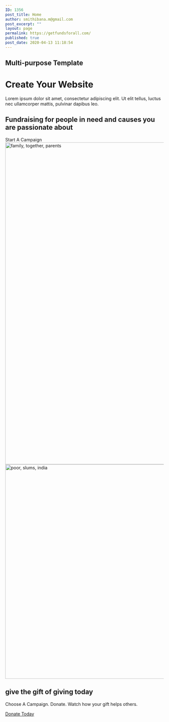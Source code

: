 ```yaml
---
ID: 1356
post_title: Home
author: smithibana.m@gmail.com
post_excerpt: ""
layout: page
permalink: https://getfundsforall.com/
published: true
post_date: 2020-04-13 11:18:54
---
```

<h2>Multi-purpose Template</h2>		
			<h1>Create Your Website</h1>		
		<p>Lorem ipsum dolor sit amet, consectetur adipiscing elit. Ut elit tellus, luctus nec ullamcorper mattis, pulvinar dapibus leo.</p>		
			<h2>Fundraising for people in need and causes you are passionate about</h2>		
			<a role="button">
						Start A Campaign 
					</a>
										<img width="682" height="1024" src="https://getfundsforall.com/wp-content/uploads/2020/11/family-together-parents-838239-682x1024.jpg" alt="family, together, parents" loading="lazy" srcset="https://getfundsforall.com/wp-content/uploads/2020/11/family-together-parents-838239-682x1024.jpg 682w, https://getfundsforall.com/wp-content/uploads/2020/11/family-together-parents-838239-200x300.jpg 200w, https://getfundsforall.com/wp-content/uploads/2020/11/family-together-parents-838239-768x1152.jpg 768w, https://getfundsforall.com/wp-content/uploads/2020/11/family-together-parents-838239.jpg 853w" sizes="(max-width: 682px) 100vw, 682px" />											
										<img width="1024" height="682" src="https://getfundsforall.com/wp-content/uploads/2020/11/poor-slums-india-2754335-1024x682.jpg" alt="poor, slums, india" loading="lazy" srcset="https://getfundsforall.com/wp-content/uploads/2020/11/poor-slums-india-2754335-1024x682.jpg 1024w, https://getfundsforall.com/wp-content/uploads/2020/11/poor-slums-india-2754335-300x200.jpg 300w, https://getfundsforall.com/wp-content/uploads/2020/11/poor-slums-india-2754335-768x512.jpg 768w, https://getfundsforall.com/wp-content/uploads/2020/11/poor-slums-india-2754335.jpg 1280w" sizes="(max-width: 1024px) 100vw, 1024px" />											
			<h2>give the gift of giving today<br></h2>		
		<p>Choose A Campaign. Donate. Watch how your gift helps others.</p>		
			<a href="#" role="button">
						Donate Today
					</a>